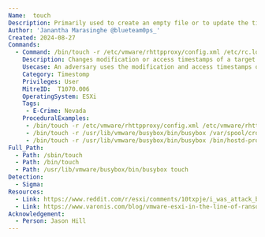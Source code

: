 ```yaml
---
Name:  touch
Description: Primarily used to create an empty file or to update the timestamp (modification and access time) of an existing file without changing its content.
Author: 'Janantha Marasinghe @blueteam0ps_'
Created: 2024-08-27
Commands:
  - Command: /bin/touch -r /etc/vmware/rhttpproxy/config.xml /etc/rc.local.d/local.sh
    Description: Changes modification or access timestamps of a target file based on a reference file.
    Usecase: An adversary uses the modification and access timestamps of a references file and updates the same timestampts of a target file. This is to hinder analysis based on timestamps as the malicious file match the timestamps of a legitimate file.
    Category: Timestomp
    Privileges: User
    MitreID:  T1070.006
    OperatingSystem: ESXi
    Tags:
     - E-Crime: Nevada
    ProceduralExamples:
     - /bin/touch -r /etc/vmware/rhttpproxy/config.xml /etc/vmware/rhttpproxy/endpoints.conf
     - /bin/touch -r /usr/lib/vmware/busybox/bin/busybox /var/spool/cron/crontabs/root
     - /bin/touch -r /usr/lib/vmware/busybox/bin/busybox /bin/hostd-probe.sh
Full_Path:
  - Path: /sbin/touch
  - Path: /bin/touch
  - Path: /usr/lib/vmware/busybox/bin/busybox touch
Detection:
  - Sigma: 
Resources:
  - Link: https://www.reddit.com/r/esxi/comments/10txpje/i_was_attack_by_esxi_ransomware_and_the_attack/
  - Link: https://www.varonis.com/blog/vmware-esxi-in-the-line-of-ransomware-fire
Acknowledgement:
  - Person: Jason Hill
---
```

